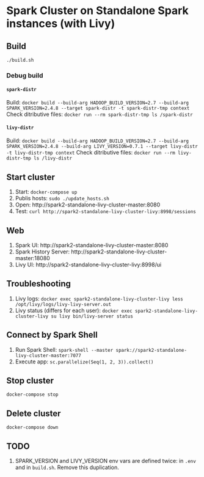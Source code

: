 # Spark Cluster on Standalone Spark instances (with Livy)

## Build
`./build.sh`

### Debug build
#### `spark-distr`
Build: `docker build --build-arg HADOOP_BUILD_VERSION=2.7 --build-arg SPARK_VERSION=2.4.8 --target spark-distr -t spark-distr-tmp context`
Check ditributive files: `docker run --rm spark-distr-tmp ls /spark-distr`
#### `livy-distr`
Build: `docker build --build-arg HADOOP_BUILD_VERSION=2.7 --build-arg SPARK_VERSION=2.4.8 --build-arg LIVY_VERSION=0.7.1 --target livy-distr -t livy-distr-tmp context`
Check ditributive files: `docker run --rm livy-distr-tmp ls /livy-distr`

## Start cluster
1. Start: `docker-compose up`
2. Publis hosts: `sudo ./update_hosts.sh`
3. Open: http://spark2-standalone-livy-cluster-master:8080
4. Test: `curl http://spark2-standalone-livy-cluster-livy:8998/sessions`

## Web
1. Spark UI: http://spark2-standalone-livy-cluster-master:8080
2. Spark History Server: http://spark2-standalone-livy-cluster-master:18080
3. Livy UI: http://spark2-standalone-livy-cluster-livy:8998/ui

## Troubleshooting
1. Livy logs: `docker exec spark2-standalone-livy-cluster-livy less /opt/livy/logs/livy-livy-server.out`
2. Livy status (differs for each user): `docker exec spark2-standalone-livy-cluster-livy su livy bin/livy-server status`

## Connect by Spark Shell
1. Run Spark Shell: `spark-shell --master spark://spark2-standalone-livy-cluster-master:7077`
2. Execute app: `sc.parallelize(Seq(1, 2, 3)).collect()`

## Stop cluster
`docker-compose stop`

## Delete cluster
`docker-compose down`


## TODO
1. SPARK_VERSION and LIVY_VERSION env vars are defined twice: in `.env` and in `build.sh`. Remove this duplication.
